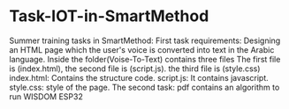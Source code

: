 # Task-IOT-in-SmartMethod
Summer training tasks in SmartMethod: First task requirements: Designing an HTML page  which the user's voice is converted into text in the Arabic language.
Inside the folder(Voise-To-Text) contains three files The first file is (index.html), the second file is (script.js). the third file is (style.css) index.html: Contains the structure code. script.js: It contains javascript. style.css:  style of the page.
The second task: pdf contains an algorithm to run WISDOM ESP32
